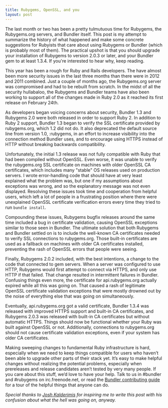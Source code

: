 ```yaml
---
title: Rubygems, OpenSSL, and you
layout: post
---
```

The last month or two has been a pretty tulmutuous time for Rubygems, the Rubygems.org servers, and Bundler itself. This post is my attempt to summarize the history of what happened and make some concrete suggestions for Rubyists that care about using Rubygems or Bundler (which is probably most of them). The practical upshot is that you should upgrade your installation of Rubygems to version 2.0.3 or later, and your Bundler gem to at least 1.3.4. If you're interested to hear why, keep reading.

This year has been a rough for Ruby and Rails developers. The have almost been more security issues in the last three months than there were in 2012 and 2011 combined. Just a couple of months ago, the Rubygems.org server was compromised and had to be rebuilt from scratch. In the midst of all the security hullabaloo, the Rubygems and Bundler teams have also been working to support all of the changes made in Ruby 2.0 as it reached its first release on February 24th.

As developers began voicing concerns about security, Bundler 1.3 and Rubygems 2.0 were both released in order to support Ruby 2. In addition to Ruby 2 support, Bundler 1.3 began to verify the SSL certificate provided by rubygems.org, which 1.2 did not do. It also deprecated the default source line from version 1.0, :rubygems, in an effort to increase visibility into the connection method Bundler uses, and to encourage using HTTPS instead of HTTP without breaking backwards compatibility.

Unfortunately, the initial 1.3 release was not fully compatible with Ruby that had been compiled without OpenSSL. Even worse, it was unable to verify the rubygems.org SSL certificate on machines with older OpenSSL CA certificates, which includes many "stable" OS releases used on production servers. I wrote error-handling code that should have at very least explained what the problem was, but one if my assumptions about exceptions was wrong, and so the explanatory message was not even displayed. Resolving these issues took time and cooperation from helpful users, which left a lot of people in a frustrating position where there were unexplained OpenSSL certificate verification errors every time they tried to run `bundle install`.

Compounding these issues, Rubygems bugfix releases around the same time included a bug in certificate validation, causing OpenSSL exceptions similar to those seen in Bundler. The ultimate solution that both Rubygems and Bundler settled on is to include the well-known CA certificates needed to verify SSL connections to rubygems.org. Those built-in certificates are used as a fallback on machines with older CA certificates installed, preventing the rash of OpenSSL errors that people were seeing.

Finally, Rubygems 2.0.2 included, with the best intentions, a change to the code that connected to gem servers. When a server was configured to use HTTP, Rubygems would first attempt to connect via HTTPS, and only use HTTP if that failed. That change resulted in intermittent failures in Bundler. Confusing things even more, the certificate for api.rubygems.org actually expired while all this was going on. That caused a rash of legitimate OpenSSL certificate validation exceptions that were mostly drowned out by the noise of everything else that was going on simultaneously.

Eventually, api.rubygems.org got a valid certificate, Bundler 1.3.4 was released with improved HTTPS support and built-in CA certificates, and Rubygems 2.0.3 was released with built-in CA certificates but without automatic HTTPS. Things should now be functional whether your Ruby was built against OpenSSL or not. Additionally, connections to rubygems.org should not cause certificate validation exceptions, even if your system has older CA certificates.

Making sweeping changes to fundamental Ruby infrastructure is hard, especially when we need to keep things compatible for users who haven’t been able to upgrade other parts of their stack yet. It’s easy to make helpful changes without realizing the potential problems, especially when prereleases and release candidates aren’t tested by very many people. If you care about this stuff, we’d love to have your help. Talk to us in #bundler and #rubygems on irc.freenode.net, or read the [Bundler contributing guide](https://github.com/carlhuda/bundler/blob/master/CONTRIBUTE.md) for a tour of the helpful things that anyone can do.

<i>Special thanks to [Josh Kalderimis](http://twitter.com/j2h) for inspiring me to write this post with his confusion about what the hell was going on, anyway.</i>